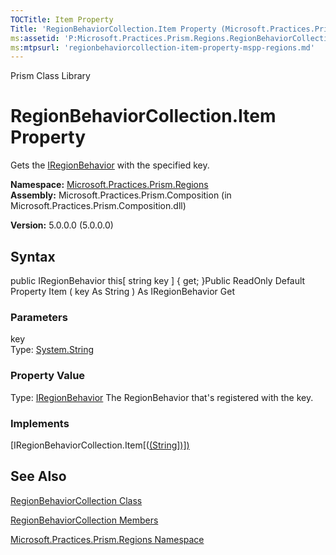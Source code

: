 ```yaml
---
TOCTitle: Item Property
Title: 'RegionBehaviorCollection.Item Property (Microsoft.Practices.Prism.Regions)'
ms:assetid: 'P:Microsoft.Practices.Prism.Regions.RegionBehaviorCollection.Item(System.String)'
ms:mtpsurl: 'regionbehaviorcollection-item-property-mspp-regions.md'
---
```


Prism Class Library

RegionBehaviorCollection.Item Property
==========================================

Gets the [IRegionBehavior](https://msdn.microsoft.com/library/microsoft.practices.prism.regions.iregionbehavior) with the specified key.

**Namespace:** [Microsoft.Practices.Prism.Regions](https://msdn.microsoft.com/library/microsoft.practices.prism.regions)
**Assembly:** Microsoft.Practices.Prism.Composition (in Microsoft.Practices.Prism.Composition.dll)

**Version:** 5.0.0.0 (5.0.0.0)

## Syntax


public IRegionBehavior this[ string key \] { get; }Public ReadOnly Default Property Item ( key As String ) As IRegionBehavior Get

### Parameters

key  
Type: [System.String](http://msdn.microsoft.com/en-us/library/s1wwdcbf)

### Property Value

Type: [IRegionBehavior](https://msdn.microsoft.com/library/microsoft.practices.prism.regions.iregionbehavior)
The RegionBehavior that's registered with the key.
### Implements

[IRegionBehaviorCollection.Item[([(String\])\])](https://msdn.microsoft.com/library/microsoft.practices.prism.regions.iregionbehaviorcollection.item(system.string))

See Also
--------


[RegionBehaviorCollection Class](https://msdn.microsoft.com/library/microsoft.practices.prism.regions.regionbehaviorcollection)

[RegionBehaviorCollection Members](https://msdn.microsoft.com/allmembers.t:microsoft.practices.prism.regions.regionbehaviorcollection)

[Microsoft.Practices.Prism.Regions Namespace](https://msdn.microsoft.com/library/microsoft.practices.prism.regions)
